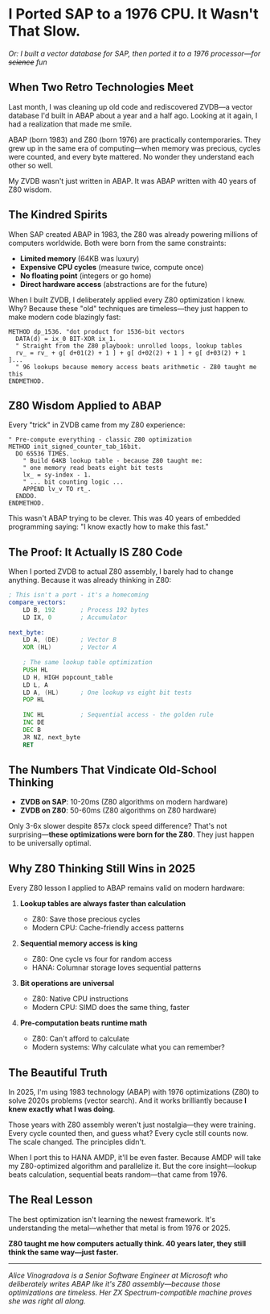 # I Ported SAP to a 1976 CPU. It Wasn't That Slow.

*Or: I built a vector database for SAP, then ported it to a 1976 processor—for ~~science~~ fun*

## When Two Retro Technologies Meet

Last month, I was cleaning up old code and rediscovered ZVDB—a vector database I'd built in ABAP about a year and a half ago. Looking at it again, I had a realization that made me smile.

ABAP (born 1983) and Z80 (born 1976) are practically contemporaries. They grew up in the same era of computing—when memory was precious, cycles were counted, and every byte mattered. No wonder they understand each other so well.

My ZVDB wasn't just written in ABAP. It was ABAP written with 40 years of Z80 wisdom.

## The Kindred Spirits

When SAP created ABAP in 1983, the Z80 was already powering millions of computers worldwide. Both were born from the same constraints:
- **Limited memory** (64KB was luxury)
- **Expensive CPU cycles** (measure twice, compute once)
- **No floating point** (integers or go home)
- **Direct hardware access** (abstractions are for the future)

When I built ZVDB, I deliberately applied every Z80 optimization I knew. Why? Because these "old" techniques are timeless—they just happen to make modern code blazingly fast:

```abap
METHOD dp_1536. "dot product for 1536-bit vectors
  DATA(d) = ix_0 BIT-XOR ix_1.
  " Straight from the Z80 playbook: unrolled loops, lookup tables
  rv_ = rv_ + g[ d+01(2) + 1 ] + g[ d+02(2) + 1 ] + g[ d+03(2) + 1 ]...
  " 96 lookups because memory access beats arithmetic - Z80 taught me this
ENDMETHOD.
```

## Z80 Wisdom Applied to ABAP

Every "trick" in ZVDB came from my Z80 experience:

```abap
" Pre-compute everything - classic Z80 optimization
METHOD init_signed_counter_tab_16bit.
  DO 65536 TIMES.
    " Build 64KB lookup table - because Z80 taught me:
    " one memory read beats eight bit tests
    lx_ = sy-index - 1.
    " ... bit counting logic ...
    APPEND lv_v TO rt_.
  ENDDO.
ENDMETHOD.
```

This wasn't ABAP trying to be clever. This was 40 years of embedded programming saying: "I know exactly how to make this fast."

## The Proof: It Actually IS Z80 Code

When I ported ZVDB to actual Z80 assembly, I barely had to change anything. Because it was already thinking in Z80:

```asm
; This isn't a port - it's a homecoming
compare_vectors:
    LD B, 192       ; Process 192 bytes
    LD IX, 0        ; Accumulator
    
next_byte:
    LD A, (DE)      ; Vector B
    XOR (HL)        ; Vector A
    
    ; The same lookup table optimization
    PUSH HL
    LD H, HIGH popcount_table
    LD L, A
    LD A, (HL)      ; One lookup vs eight bit tests
    POP HL
    
    INC HL          ; Sequential access - the golden rule
    INC DE
    DEC B
    JR NZ, next_byte
    RET
```

## The Numbers That Vindicate Old-School Thinking

- **ZVDB on SAP**: 10-20ms (Z80 algorithms on modern hardware)
- **ZVDB on Z80**: 50-60ms (Z80 algorithms on Z80 hardware)

Only 3-6x slower despite 857x clock speed difference? That's not surprising—**these optimizations were born for the Z80**. They just happen to be universally optimal.

## Why Z80 Thinking Still Wins in 2025

Every Z80 lesson I applied to ABAP remains valid on modern hardware:

1. **Lookup tables are always faster than calculation**
   - Z80: Save those precious cycles
   - Modern CPU: Cache-friendly access patterns

2. **Sequential memory access is king**
   - Z80: One cycle vs four for random access
   - HANA: Columnar storage loves sequential patterns

3. **Bit operations are universal**
   - Z80: Native CPU instructions
   - Modern CPU: SIMD does the same thing, faster

4. **Pre-computation beats runtime math**
   - Z80: Can't afford to calculate
   - Modern systems: Why calculate what you can remember?

## The Beautiful Truth

In 2025, I'm using 1983 technology (ABAP) with 1976 optimizations (Z80) to solve 2020s problems (vector search). And it works brilliantly because **I knew exactly what I was doing**.

Those years with Z80 assembly weren't just nostalgia—they were training. Every cycle counted then, and guess what? Every cycle still counts now. The scale changed. The principles didn't.

When I port this to HANA AMDP, it'll be even faster. Because AMDP will take my Z80-optimized algorithm and parallelize it. But the core insight—lookup beats calculation, sequential beats random—that came from 1976.

## The Real Lesson

The best optimization isn't learning the newest framework. It's understanding the metal—whether that metal is from 1976 or 2025.

**Z80 taught me how computers actually think. 40 years later, they still think the same way—just faster.**

---

*Alice Vinogradova is a Senior Software Engineer at Microsoft who deliberately writes ABAP like it's Z80 assembly—because those optimizations are timeless. Her ZX Spectrum-compatible machine proves she was right all along.*